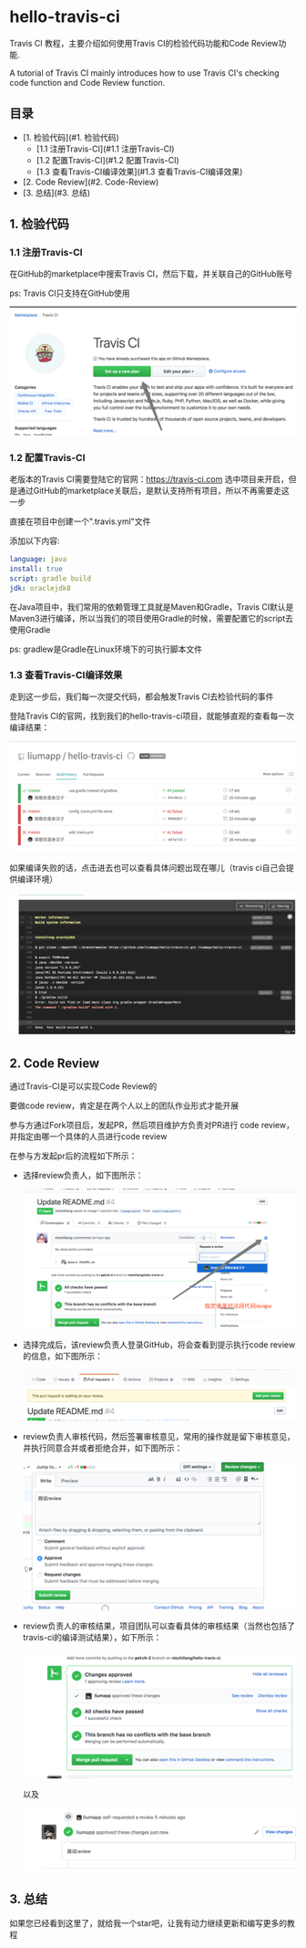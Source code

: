 # hello-travis-ci  

Travis CI 教程，主要介绍如何使用Travis CI的检验代码功能和Code Review功能. 

A tutorial of Travis CI mainly introduces how to use Travis CI's checking code function and Code Review function.

## 目录

* [1. 检验代码](#1. 检验代码)
    * [1.1 注册Travis-CI](#1.1 注册Travis-CI)
    * [1.2 配置Travis-CI](#1.2 配置Travis-CI)
    * [1.3 查看Travis-CI编译效果](#1.3 查看Travis-CI编译效果)
* [2. Code Review](#2. Code-Review)
* [3. 总结](#3. 总结)        

                                                                                                            
## 1. 检验代码

### 1.1 注册Travis-CI

在GitHub的marketplace中搜索Travis CI，然后下载，并关联自己的GitHub账号

ps: Travis CI只支持在GitHub使用

![register.png](https://github.com/liumapp/hello-travis-ci/blob/master/data/pic/register.png?raw=true)

### 1.2 配置Travis-CI

老版本的Travis CI需要登陆它的官网：https://travis-ci.com 选中项目来开启，但是通过GitHub的marketplace关联后，是默认支持所有项目，所以不再需要走这一步

直接在项目中创建一个".travis.yml"文件

添加以下内容:

````yml
language: java
install: true
script: gradle build
jdk: oraclejdk8
````

在Java项目中，我们常用的依赖管理工具就是Maven和Gradle，Travis CI默认是Maven3进行编译，所以当我们的项目使用Gradle的时候，需要配置它的script去使用Gradle

ps: gradlew是Gradle在Linux环境下的可执行脚本文件

### 1.3 查看Travis-CI编译效果

走到这一步后，我们每一次提交代码，都会触发Travis CI去检验代码的事件

登陆Travis CI的官网，找到我们的hello-travis-ci项目，就能够直观的查看每一次编译结果：

![list.png](https://github.com/liumapp/hello-travis-ci/blob/master/data/pic/list.png?raw=true)

如果编译失败的话，点击进去也可以查看具体问题出现在哪儿（travis ci自己会提供编译环境）

![detail.png](https://github.com/liumapp/hello-travis-ci/blob/master/data/pic/detail.png?raw=true)

## 2. Code Review

通过Travis-CI是可以实现Code Review的

要做code review，肯定是在两个人以上的团队作业形式才能开展

参与方通过Fork项目后，发起PR，然后项目维护方负责对PR进行 code review，并指定由哪一个具体的人员进行code review

在参与方发起pr后的流程如下所示：

* 选择review负责人，如下图所示：

    ![choice_reviewer.png](https://github.com/liumapp/hello-travis-ci/blob/master/data/pic/choice_reviewer.png?raw=true)

* 选择完成后，该review负责人登录GitHub，将会查看到提示执行code review的信息，如下图所示：

    ![add_review.png](https://github.com/liumapp/hello-travis-ci/blob/master/data/pic/add_review.png?raw=true)

* review负责人审核代码，然后签署审核意见，常用的操作就是留下审核意见，并执行同意合并或者拒绝合并，如下图所示：

    ![review_detail.png](https://github.com/liumapp/hello-travis-ci/blob/master/data/pic/review_detail.png?raw=true)

* review负责人的审核结果，项目团队可以查看具体的审核结果（当然也包括了travis-ci的编译测试结果），如下所示：

    ![check_review.png](https://github.com/liumapp/hello-travis-ci/blob/master/data/pic/check_review.png?raw=true)

    以及
    
    ![review_result.png](https://github.com/liumapp/hello-travis-ci/blob/master/data/pic/review_result.png?raw=true)    
    
## 3. 总结

如果您已经看到这里了，就给我一个star吧，让我有动力继续更新和编写更多的教程














 

